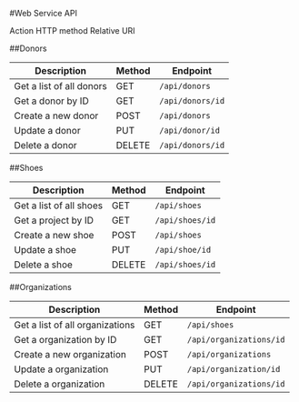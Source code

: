#Web Service API

Action                      HTTP method  Relative URI



##Donors

Description                     | Method | Endpoint
------------------------------- | ------ | -----------------
Get a list of all donors | GET    | `/api/donors`
Get a donor by ID        | GET    | `/api/donors/id`
Create a new donor       | POST   | `/api/donors`
Update a donor           | PUT    | `/api/donor/id`
Delete a donor           | DELETE | `/api/donors/id`


##Shoes

Description                     | Method | Endpoint
------------------------------- | ------ | -----------------
Get a list of all shoes         | GET    | `/api/shoes`
Get a project by ID             | GET    | `/api/shoes/id`
Create a new shoe               | POST   | `/api/shoes`
Update a shoe                   | PUT    | `/api/shoe/id`
Delete a shoe                   | DELETE | `/api/shoes/id`

##Organizations

Description                     | Method | Endpoint
------------------------------- | ------ | -----------------
Get a list of all organizations | GET    | `/api/shoes`
Get a organization by ID        | GET    | `/api/organizations/id`
Create a new organization       | POST   | `/api/organizations`
Update a organization           | PUT    | `/api/organization/id`
Delete a organization           | DELETE | `/api/organizations/id`

